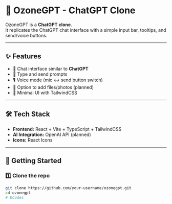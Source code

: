 # 🤖 OzoneGPT - ChatGPT Clone

OzoneGPT is a **ChatGPT clone**.  
It replicates the ChatGPT chat interface with a simple input bar, tooltips, and send/voice buttons.

---

## ✨ Features
- 💬 Chat interface similar to **ChatGPT**
- 📝 Type and send prompts
- 🎙️ Voice mode (mic ↔ send button switch)
- 📎 Option to add files/photos (planned)
- 🎨 Minimal UI with TailwindCSS

---

## 🛠️ Tech Stack
- **Frontend:** React + Vite + TypeScript + TailwindCSS  
- **AI Integration:** OpenAI API (planned)  
- **Icons:** React Icons  

---

## 🚀 Getting Started

### 1️⃣ Clone the repo
```bash
git clone https://github.com/your-username/ozonegpt.git
cd ozonegpt
#   O C o d e s  
 